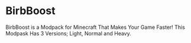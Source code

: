 # BirbBoost
BirbBoost is a Modpack for Minecraft That Makes Your Game Faster! This Modpask Has 3 Versions; Light, Normal and Heavy.
